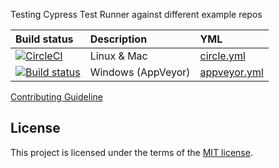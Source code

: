 Testing Cypress Test Runner against different example repos

Build status | Description | YML
:--- | :--- | :---
[![CircleCI](https://circleci.com/gh/cypress-io/cypress-test-example-repos.svg?style=svg)](https://circleci.com/gh/cypress-io/cypress-test-example-repos) | Linux & Mac | [circle.yml](circle.yml)
[![Build status](https://ci.appveyor.com/api/projects/status/ll36joaucq0hjvfm?svg=true)](https://ci.appveyor.com/project/cypress-io/cypress-test-example-repos) | Windows (AppVeyor) | [appveyor.yml](appveyor.yml)

[Contributing Guideline](/CONTRIBUTING.md)

## License

This project is licensed under the terms of the [MIT license](/LICENSE.md).

